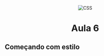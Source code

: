 <div align="center">
<img  src="../images/h/8.png" alt="CSS" />
  
  # Aula 6
  
</div>

## Começando com estilo
